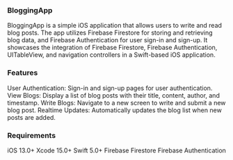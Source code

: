 ### BloggingApp

BloggingApp is a simple iOS application that allows users to write and read blog posts. The app utilizes Firebase Firestore for storing and retrieving blog data, and Firebase Authentication for user sign-in and sign-up. It showcases the integration of Firebase Firestore, Firebase Authentication, UITableView, and navigation controllers in a Swift-based iOS application.

### Features

User Authentication: Sign-in and sign-up pages for user authentication.
View Blogs: Display a list of blog posts with their title, content, author, and timestamp.
Write Blogs: Navigate to a new screen to write and submit a new blog post.
Realtime Updates: Automatically updates the blog list when new posts are added.

### Requirements

iOS 13.0+
Xcode 15.0+
Swift 5.0+
Firebase Firestore
Firebase Authentication

